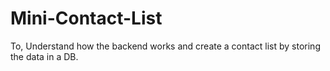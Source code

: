 # Mini-Contact-List
To, Understand how the backend works and create a contact list by storing the data in a DB.
